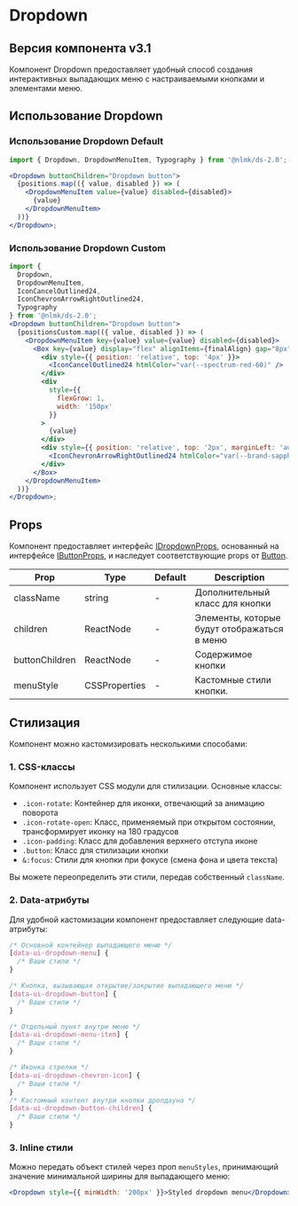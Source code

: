 # Dropdown

## Версия компонента v3.1

Компонент Dropdown предоставляет удобный способ создания интерактивных выпадающих меню с настраиваемыми кнопками и элементами меню.

## Использование Dropdown

### Использование Dropdown Default

```jsx
import { Dropdown, DropdownMenuItem, Typography } from '@nlmk/ds-2.0';

<Dropdown buttonChildren="Dropdown button">
  {positions.map(({ value, disabled }) => (
    <DropdownMenuItem value={value} disabled={disabled}>
      {value}
    </DropdownMenuItem>
  ))}
</Dropdown>;
```

### Использование Dropdown Custom

```jsx
import {
  Dropdown,
  DropdownMenuItem,
  IconCancelOutlined24,
  IconChevronArrowRightOutlined24,
  Typography
} from '@nlmk/ds-2.0';
<Dropdown buttonChildren="Dropdown button">
  {positionsCustom.map(({ value, disabled }) => (
    <DropdownMenuItem key={value} value={value} disabled={disabled}>
      <Box key={value} display="flex" alignItems={finalAlign} gap="8px">
        <div style={{ position: 'relative', top: '4px' }}>
          <IconCancelOutlined24 htmlColor="var(--spectrum-red-60)" />
        </div>
        <div
          style={{
            flexGrow: 1,
            width: '150px'
          }}
        >
          {value}
        </div>
        <div style={{ position: 'relative', top: '2px', marginLeft: 'auto' }}>
          <IconChevronArrowRightOutlined24 htmlColor="var(--brand-sapphire-60)" />
        </div>
      </Box>
    </DropdownMenuItem>
  ))}
</Dropdown>;
```

## Props

Компонент предоставляет интерфейс [IDropdownProps](types.ts), основанный на интерфейсе [IButtonProps](../Button/types.ts), и наследует соответствующие props от [Button](../Button/README.md).

| Prop           | Type          | Default | Description                                 |
| -------------- | ------------- | ------- | ------------------------------------------- |
| className      | string        | -       | Дополнительный класс для кнопки             |
| children       | ReactNode     | -       | Элементы, которые будут отображаться в меню |
| buttonChildren | ReactNode     | -       | Содержимое кнопки                           |
| menuStyle      | CSSProperties | -       | Кастомные стили кнопки.                     |

## Стилизация

Компонент можно кастомизировать несколькими способами:

### 1. CSS-классы

Компонент использует CSS модули для стилизации. Основные классы:

- `.icon-rotate`: Контейнер для иконки, отвечающий за анимацию поворота
- `.icon-rotate-open`: Класс, применяемый при открытом состоянии, трансформирует иконку на 180 градусов
- `.icon-padding`: Класс для добавления верхнего отступа иконе
- `.button`: Класс для стилизации кнопки
- `&:focus`: Стили для кнопки при фокусе (смена фона и цвета текста)

Вы можете переопределить эти стили, передав собственный `className`.

### 2. Data-атрибуты

Для удобной кастомизации компонент предоставляет следующие data-атрибуты:

```css
/* Основной контейнер выпадающего меню */
[data-ui-dropdown-menu] {
  /* Ваши стили */
}

/* Кнопка, вызывающая открытие/закрытие выпадающего меню */
[data-ui-dropdown-button] {
  /* Ваши стили */
}

/* Отдельный пункт внутри меню */
[data-ui-dropdown-menu-item] {
  /* Ваши стили */
}

/* Иконка стрелки */
[data-ui-dropdown-chevron-icon] {
  /* Ваши стили */
}
/* Кастомный контент внутри кнопки дропдауна */
[data-ui-dropdown-button-children] {
  /* Ваши стили */
}
```

### 3. Inline стили

Можно передать объект стилей через проп `menuStyles`, принимающий значение минимальной ширины для выпадающего меню:

```jsx
<Dropdown style={{ minWidth: '200px' }}>Styled dropdown menu</Dropdown>
```
